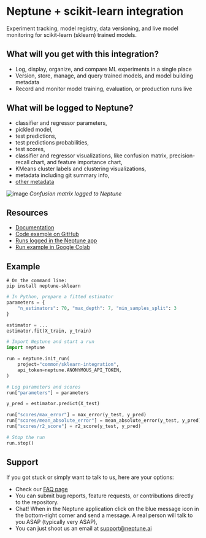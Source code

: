 # Neptune + scikit-learn integration

Experiment tracking, model registry, data versioning, and live model monitoring for scikit-learn (sklearn) trained models.

## What will you get with this integration?

* Log, display, organize, and compare ML experiments in a single place
* Version, store, manage, and query trained models, and model building metadata
* Record and monitor model training, evaluation, or production runs live

## What will be logged to Neptune?

* classifier and regressor parameters,
* pickled model,
* test predictions,
* test predictions probabilities,
* test scores,
* classifier and regressor visualizations, like confusion matrix, precision-recall chart, and feature importance chart,
* KMeans cluster labels and clustering visualizations,
* metadata including git summary info,
* [other metadata](https://docs.neptune.ai/logging/what_you_can_log)

![image](https://user-images.githubusercontent.com/97611089/160642485-afca99da-9f7b-4d80-b0be-810c9d5770e5.png)
*Confusion matrix logged to Neptune*

## Resources

* [Documentation](https://docs.neptune.ai/integrations/sklearn)
* [Code example on GitHub](https://github.com/neptune-ai/examples/blob/main/integrations-and-supported-tools/sklearn/scripts/Neptune_Scikit_learn_classification.py)
* [Runs logged in the Neptune app](https://app.neptune.ai/o/common/org/sklearn-integration/e/SKLEAR-95/all)
* [Run example in Google Colab](https://colab.research.google.com/github/neptune-ai/examples/blob/master/integrations-and-supported-tools/sklearn/notebooks/Neptune_Scikit_learn.ipynb)

## Example

```
# On the command line:
pip install neptune-sklearn
```

```python
# In Python, prepare a fitted estimator
parameters = {
    "n_estimators": 70, "max_depth": 7, "min_samples_split": 3
}

estimator = ...
estimator.fit(X_train, y_train)

# Import Neptune and start a run
import neptune

run = neptune.init_run(
    project="common/sklearn-integration",
    api_token=neptune.ANONYMOUS_API_TOKEN,
)

# Log parameters and scores
run["parameters"] = parameters

y_pred = estimator.predict(X_test)

run["scores/max_error"] = max_error(y_test, y_pred)
run["scores/mean_absolute_error"] = mean_absolute_error(y_test, y_pred)
run["scores/r2_score"] = r2_score(y_test, y_pred)

# Stop the run
run.stop()
```

## Support

If you got stuck or simply want to talk to us, here are your options:

* Check our [FAQ page](https://docs.neptune.ai/getting_help)
* You can submit bug reports, feature requests, or contributions directly to the repository.
* Chat! When in the Neptune application click on the blue message icon in the bottom-right corner and send a message. A real person will talk to you ASAP (typically very ASAP),
* You can just shoot us an email at support@neptune.ai
